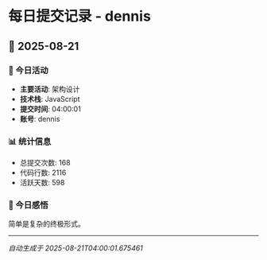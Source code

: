 # 每日提交记录 - dennis

## 📅 2025-08-21

### 🎯 今日活动
- **主要活动**: 架构设计
- **技术栈**: JavaScript
- **提交时间**: 04:00:01
- **账号**: dennis

### 📊 统计信息
- 总提交次数: 168
- 代码行数: 2116
- 活跃天数: 598

### 💭 今日感悟
简单是复杂的终极形式。

---
*自动生成于 2025-08-21T04:00:01.675461*
